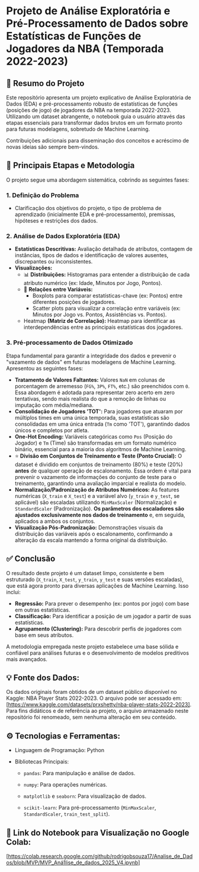 # Projeto de Análise Exploratória e Pré-Processamento de Dados sobre Estatísticas de Funções de Jogadores da NBA (Temporada 2022-2023)

## 🏀 Resumo do Projeto

Este repositório apresenta um projeto explicativo de Análise Exploratória de Dados (EDA) e pré-processamento robusto de estatísticas de funções (posições de jogo) de jogadores da NBA na temporada 2022-2023. Utilizando um dataset abrangente, o notebook guia o usuário através das etapas essenciais para transformar dados brutos em um formato pronto para futuras modelagens, sobretudo de Machine Learning.

Contribuições adicionais para disseminação dos conceitos e acréscimo de novas ideias são sempre bem-vindos.

## 🚀 Principais Etapas e Metodologia

O projeto segue uma abordagem sistemática, cobrindo as seguintes fases:

### 1. Definição do Problema
* Clarificação dos objetivos do projeto, o tipo de problema de aprendizado (inicialmente EDA e pré-processamento), premissas, hipóteses e restrições dos dados.

### 2. Análise de Dados Exploratória (EDA)
* **Estatísticas Descritivas:** Avaliação detalhada de atributos, contagem de instâncias, tipos de dados e identificação de valores ausentes, discrepantes ou inconsistentes.
* **Visualizações:**
    * 📊 **Distribuições:** Histogramas para entender a distribuição de cada atributo numérico (ex: Idade, Minutos por Jogo, Pontos).
    * 🔗 **Relações entre Variáveis:**
        * Boxplots para comparar estatísticas-chave (ex: Pontos) entre diferentes posições de jogadores.
        * Scatter plots para visualizar a correlação entre variáveis (ex: Minutos por Jogo vs. Pontos, Assistências vs. Pontos).
    * Heatmap **(Matriz de Correlação):** Heatmap para identificar as interdependências entre as principais estatísticas dos jogadores.

### 3. Pré-processamento de Dados Otimizado

Etapa fundamental para garantir a integridade dos dados e prevenir o "vazamento de dados" em futuras modelagens de Machine Learning. Apresentou as seguintes fases:

* **Tratamento de Valores Faltantes:** Valores `NaN` em colunas de porcentagem de arremesso (`FG%`, `3P%`, `FT%`, etc.) são preenchidos com `0`. Essa abordagem é adotada para representar zero acerto em zero tentativas, sendo mais realista do que a remoção de linhas ou imputação com média/mediana.
* **Consolidação de Jogadores 'TOT':** Para jogadores que atuaram por múltiplos times em uma única temporada, suas estatísticas são consolidadas em uma única entrada (`Tm` como 'TOT'), garantindo dados únicos e completos por atleta.
* **One-Hot Encoding:** Variáveis categóricas como `Pos` (Posição do Jogador) e `Tm` (Time) são transformadas em um formato numérico binário, essencial para a maioria dos algoritmos de Machine Learning.
* ⭐ **Divisão em Conjuntos de Treinamento e Teste (Ponto Crucial):** O dataset é dividido em conjuntos de treinamento (80%) e teste (20%) **antes** de qualquer operação de escalonamento. Essa ordem é vital para prevenir o vazamento de informações do conjunto de teste para o treinamento, garantindo uma avaliação imparcial e realista do modelo.
* **Normalização/Padronização de Atributos Numéricos:** As features numéricas (`X_train` e `X_test`) e a variável alvo (`y_train` e `y_test`, se aplicável) são escaladas utilizando `MinMaxScaler` (Normalização) e `StandardScaler` (Padronização). **Os parâmetros dos escaladores são ajustados exclusivamente nos dados de treinamento** e, em seguida, aplicados a ambos os conjuntos.
* **Visualização Pós-Padronização:** Demonstrações visuais da distribuição das variáveis após o escalonamento, confirmando a alteração da escala mantendo a forma original da distribuição.

## ✅ Conclusão

O resultado deste projeto é um dataset limpo, consistente e bem estruturado (`X_train`, `X_test`, `y_train`, `y_test` e suas versões escaladas), que está agora pronto para diversas aplicações de Machine Learning. Isso inclui:

* **Regressão:** Para prever o desempenho (ex: pontos por jogo) com base em outras estatísticas.
* **Classificação:** Para identificar a posição de um jogador a partir de suas estatísticas.
* **Agrupamento (Clustering):** Para descobrir perfis de jogadores com base em seus atributos.

A metodologia empregada neste projeto estabelece uma base sólida e confiável para análises futuras e o desenvolvimento de modelos preditivos mais avançados.

## 💡 Fonte dos Dados:

Os dados originais foram obtidos de um dataset público disponível no Kaggle: NBA Player Stats 2022-2023. O arquivo pode ser acessado em: [https://www.kaggle.com/datasets/prxshetty/nba-player-stats-2022-2023].
Para fins didáticos e de referência ao projeto, o arquivo armazenado neste repositório foi renomeado, sem nenhuma alteração em seu conteúdo.

## ⚙️ Tecnologias e Ferramentas:

* Linguagem de Programação: Python

* Bibliotecas Principais:

    * `pandas`: Para manipulação e análise de dados.

    * `numpy`: Para operações numéricas.

    * `matplotlib` e `seaborn`: Para visualização de dados.

    * `scikit-learn`: Para pré-processamento (`MinMaxScaler`, `StandardScaler`, `train_test_split`).

## 🔗 Link do Notebook para Visualização no Google Colab: 
[https://colab.research.google.com/github/rodrigobsouza17/Analise_de_Dados/blob/MVP/MVP_Aná1lise_de_dados_2025_V4.ipynb]
